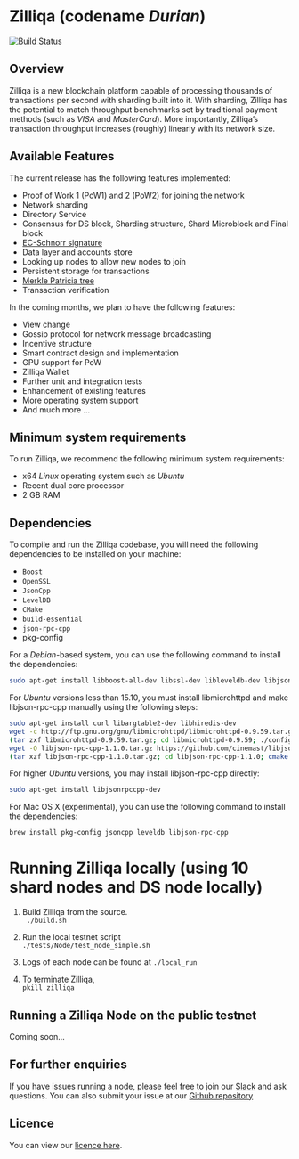 # Zilliqa (codename _Durian_)
[![Build Status](https://travis-ci.org/Zilliqa/Zilliqa.svg?branch=master)](https://travis-ci.org/Zilliqa/Zilliqa)

## Overview
Zilliqa is a new blockchain platform capable of processing thousands of transactions per second with sharding built into it. With sharding, Zilliqa has the potential to match throughput benchmarks set by traditional payment methods (such as _VISA_ and _MasterCard_). More importantly, Zilliqa’s transaction throughput increases (roughly) linearly with its network size.

## Available Features
The current release has the following features implemented:
* Proof of Work 1 (PoW1) and 2 (PoW2) for joining the network
* Network sharding
* Directory Service
* Consensus for DS block, Sharding structure, Shard Microblock and Final block 
* [EC-Schnorr signature](https://en.wikipedia.org/wiki/Schnorr_signature)
* Data layer and accounts store 
* Looking up nodes to allow new nodes to join 
* Persistent storage for transactions
* [Merkle Patricia tree](https://github.com/ethereum/wiki/wiki/Patricia-Tree)
* Transaction verification

In the coming months, we plan to have the following features:
* View change
* Gossip protocol for network message broadcasting
* Incentive structure
* Smart contract design and implementation
* GPU support for PoW
* Zilliqa Wallet 
* Further unit and integration tests
* Enhancement of existing features
* More operating system support
* And much more ...

## Minimum system requirements
To run Zilliqa, we recommend the following minimum system requirements:
* x64 _Linux_ operating system such as _Ubuntu_
* Recent dual core processor
* 2 GB RAM

## Dependencies
To compile and run the Zilliqa codebase, you will need the following dependencies to be installed on your machine:
* `Boost` 
* `OpenSSL`
* `JsonCpp`
* `LevelDB`
* `CMake`
* `build-essential`
* `json-rpc-cpp`
*  pkg-config 

For a _Debian_-based system, you can use the following command to install the dependencies:  
```bash
sudo apt-get install libboost-all-dev libssl-dev libleveldb-dev libjsoncpp-dev libsnappy-dev cmake libjsonrpccpp-dev build-essential pkg-config
```

For _Ubuntu_ versions less than 15.10, you must install libmicrohttpd and make libjson-rpc-cpp manually using the following steps:
```bash
sudo apt-get install curl libargtable2-dev libhiredis-dev
wget -c http://ftp.gnu.org/gnu/libmicrohttpd/libmicrohttpd-0.9.59.tar.gz
(tar zxf libmicrohttpd-0.9.59.tar.gz; cd libmicrohttpd-0.9.59; ./configure; make; sudo make install; cd ..; rm -fr libmicrohttpd-0.9.59)
wget -O libjson-rpc-cpp-1.1.0.tar.gz https://github.com/cinemast/libjson-rpc-cpp/archive/v1.1.0.tar.gz
(tar xzf libjson-rpc-cpp-1.1.0.tar.gz; cd libjson-rpc-cpp-1.1.0; cmake . && make; sudo make install; sudo ldconfig; cd ..; rm -fr libjson-rpc-cpp-1.1.0)
```

For higher _Ubuntu_ versions, you may install libjson-rpc-cpp directly:
```bash
sudo apt-get install libjsonrpccpp-dev
```

For Mac OS X (experimental), you can use the following command to install the dependencies:  
```bash
brew install pkg-config jsoncpp leveldb libjson-rpc-cpp
```

# Running Zilliqa locally (using 10 shard nodes and DS node locally)  
1. Build Zilliqa from the source.  
` ./build.sh`

2. Run the local testnet script  
`./tests/Node/test_node_simple.sh`  

3. Logs of each node can be found at `./local_run`

4. To terminate Zilliqa,   
`pkill zilliqa` 

## Running a Zilliqa Node on the public testnet 
Coming soon...

## For further enquiries
If you have issues running a node, please feel free to join our [Slack](https://invite.zilliqa.com/) and ask questions. You can also submit your issue at our [Github repository](https://github.com/Zilliqa/zilliqa/issues)

## Licence 
You can view our [licence here](https://github.com/Zilliqa/zilliqa/blob/master/LICENSE).

